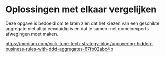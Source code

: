 # Oplossingen met elkaar vergelijken

Deze opgave is bedoeld om te laten zien dat het kiezen van een geschikte aggregate niet altijd eenduidig is en dat je samen met domeinexperts afwegingen moet maken.

https://medium.com/nick-tune-tech-strategy-blog/uncovering-hidden-business-rules-with-ddd-aggregates-67fb02abc4b
